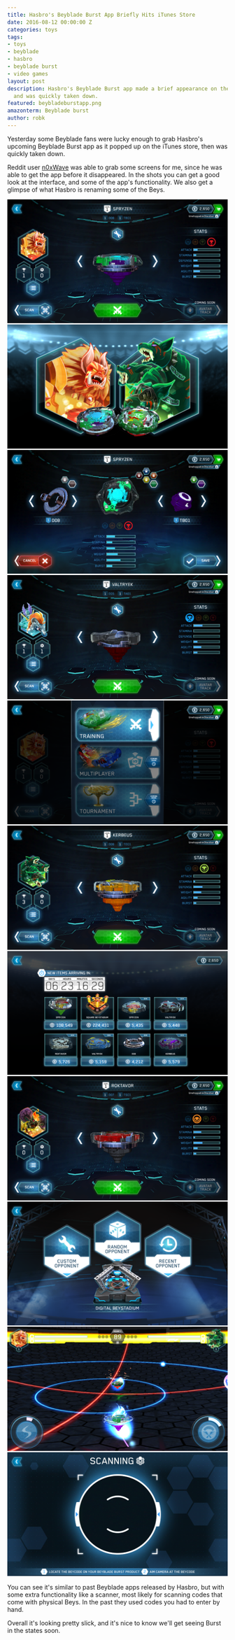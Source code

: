 ```yaml
---
title: Hasbro's Beyblade Burst App Briefly Hits iTunes Store
date: 2016-08-12 00:00:00 Z
categories: toys
tags:
- toys
- beyblade
- hasbro
- beyblade burst
- video games
layout: post
description: Hasbro's Beyblade Burst app made a brief appearance on the iTunes store,
  and was quickly taken down.
featured: beybladeburstapp.png
amazonterm: Beyblade burst
author: robk
---
```


Yesterday some Beyblade fans were lucky enough to grab Hasbro's upcoming Beyblade Burst app as it popped up on the iTunes store, then was quickly taken down.

Reddit user [n0xWave](http://reddit.com/user/n0xWave) was able to grab some screens for me, since he was able to get the app before it disappeared. In the shots you can get a good look at the interface, and some of the app's functionality. We also get a glimpse of what Hasbro is renaming some of the Beys.

![Beyblade Burst Screen](/images/beybladeburst/bbb1.png)
![Beyblade Burst Screen](/images/beybladeburst/bbb2.png)
![Beyblade Burst Screen](/images/beybladeburst/bbb3.png)
![Beyblade Burst Screen](/images/beybladeburst/bbb4.png)
![Beyblade Burst Screen](/images/beybladeburst/bbb5.png)
![Beyblade Burst Screen](/images/beybladeburst/bbb6.png)
![Beyblade Burst Screen](/images/beybladeburst/bbb7.png)
![Beyblade Burst Screen](/images/beybladeburst/bbb8.png)
![Beyblade Burst Screen](/images/beybladeburst/bbb9.png)
![Beyblade Burst Screen](/images/beybladeburst/bbb10.png)
![Beyblade Burst Screen](/images/beybladeburst/bbb11.png)

You can see it's similar to past Beyblade apps released by Hasbro, but with some extra functionality like a scanner, most likely for scanning codes that come with physical Beys. In the past they used codes you had to enter by hand.

Overall it's looking pretty slick, and it's nice to know we'll get seeing Burst in the states soon.
